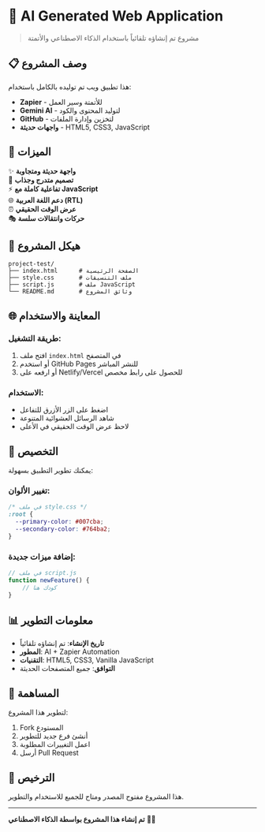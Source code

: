 # 🤖 AI Generated Web Application

> مشروع تم إنشاؤه تلقائياً باستخدام الذكاء الاصطناعي والأتمتة

## 📋 وصف المشروع

هذا تطبيق ويب تم توليده بالكامل باستخدام:
- **Zapier** - للأتمتة وسير العمل
- **Gemini AI** - لتوليد المحتوى والكود
- **GitHub** - لتخزين وإدارة الملفات
- **واجهات حديثة** - HTML5, CSS3, JavaScript

## 🚀 الميزات

✨ **واجهة حديثة ومتجاوبة**  
🎨 **تصميم متدرج وجذاب**  
⚡ **تفاعلية كاملة مع JavaScript**  
🌐 **دعم اللغة العربية (RTL)**  
⏰ **عرض الوقت الحقيقي**  
🎭 **حركات وانتقالات سلسة**  

## 📁 هيكل المشروع

```
project-test/
├── index.html      # الصفحة الرئيسية
├── style.css       # ملف التنسيقات
├── script.js       # ملف JavaScript
└── README.md       # وثائق المشروع
```

## 🌐 المعاينة والاستخدام

### طريقة التشغيل:
1. افتح ملف `index.html` في المتصفح
2. أو استخدم GitHub Pages للنشر المباشر
3. أو ارفعه على Netlify/Vercel للحصول على رابط مخصص

### الاستخدام:
- اضغط على الزر الأزرق للتفاعل
- شاهد الرسائل العشوائية المتنوعة
- لاحظ عرض الوقت الحقيقي في الأعلى

## 🔧 التخصيص

يمكنك تطوير التطبيق بسهولة:

### تغيير الألوان:
```css
/* في ملف style.css */
:root {
  --primary-color: #007cba;
  --secondary-color: #764ba2;
}
```

### إضافة ميزات جديدة:
```javascript
// في ملف script.js
function newFeature() {
    // كودك هنا
}
```

## 📊 معلومات التطوير

- **تاريخ الإنشاء**: تم إنشاؤه تلقائياً
- **المطور**: AI + Zapier Automation
- **التقنيات**: HTML5, CSS3, Vanilla JavaScript
- **التوافق**: جميع المتصفحات الحديثة

## 🤝 المساهمة

لتطوير هذا المشروع:
1. Fork المستودع
2. أنشئ فرع جديد للتطوير
3. اعمل التغييرات المطلوبة
4. أرسل Pull Request

## 📄 الترخيص

هذا المشروع مفتوح المصدر ومتاح للجميع للاستخدام والتطوير.

---

**تم إنشاء هذا المشروع بواسطة الذكاء الاصطناعي** 🤖✨